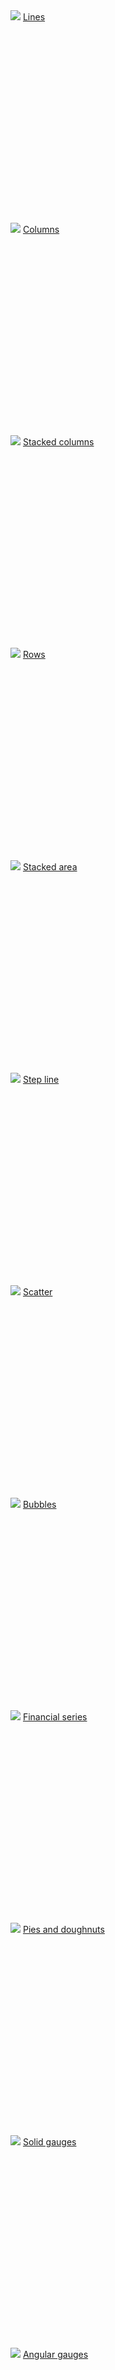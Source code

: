 <div class="row">
  <div class="col-lg-4 text-center" style="min-height: 340px">
    <img src="https://raw.githubusercontent.com/Live-Charts/WebSiteDocs/master/v1/Resources/basicline.jpg" />
    <a href="App/examples/v1/Wpf/Line">Lines</a>
  </div>
  <div class="col-lg-4 text-center" style="min-height: 340px">
    <img src="https://raw.githubusercontent.com/Live-Charts/WebSiteDocs/master/v1/Resources/basiccolumn.jpg" />
    <a href="App/examples/v1/Wpf/Line">Columns</a>
  </div>
  <div class="col-lg-4 text-center" style="min-height: 340px">
    <img src="https://raw.githubusercontent.com/Live-Charts/WebSiteDocs/master/v1/Resources/basic-stackedbar.jpg" />
    <a href="App/examples/v1/Wpf/Line">Stacked columns</a>
  </div>
  <div class="col-lg-4 text-center" style="min-height: 340px">
    <img src="https://raw.githubusercontent.com/Live-Charts/WebSiteDocs/master/v1/Resources/basic%20row.jpg" />
    <a href="App/examples/v1/Wpf/Line">Rows</a>
  </div>
  <div class="col-lg-4 text-center" style="min-height: 340px">
    <img src="https://raw.githubusercontent.com/Live-Charts/WebSiteDocs/master/v1/Resources/stacked-areas.jpg" />
    <a href="App/examples/v1/Wpf/Line">Stacked area</a>
  </div>
  <div class="col-lg-4 text-center" style="min-height: 340px">
    <img src="https://raw.githubusercontent.com/Live-Charts/WebSiteDocs/master/v1/Resources/stepline.jpg" />
    <a href="App/examples/v1/Wpf/Line">Step line</a>
  </div>
  <div class="col-lg-4 text-center" style="min-height: 340px">
    <img src="https://raw.githubusercontent.com/Live-Charts/WebSiteDocs/master/v1/Resources/scatter.gif" />
    <a href="App/examples/v1/Wpf/Line">Scatter</a>
  </div>
  <div class="col-lg-4 text-center" style="min-height: 340px">
    <img src="https://raw.githubusercontent.com/Live-Charts/WebSiteDocs/master/v1/Resources/bubbles.jpg" />
    <a href="App/examples/v1/Wpf/Line">Bubbles</a>
  </div>
  <div class="col-lg-4 text-center" style="min-height: 340px">
    <img src="https://raw.githubusercontent.com/Live-Charts/WebSiteDocs/master/v1/Resources/ohcl.jpg" />
    <a href="App/examples/v1/Wpf/Line">Financial series</a>
  </div>
  <div class="col-lg-4 text-center" style="min-height: 340px">
    <img src="https://raw.githubusercontent.com/Live-Charts/WebSiteDocs/master/v1/Resources/piechart.jpg" />
    <a href="App/examples/v1/Wpf/Line">Pies and doughnuts</a>
  </div>
  <div class="col-lg-4 text-center" style="min-height: 340px">
    <img src="https://raw.githubusercontent.com/Live-Charts/WebSiteDocs/master/v1/Resources/gauges.png" />
    <a href="App/examples/v1/Wpf/Line">Solid gauges</a>
  </div>
  <div class="col-lg-4 text-center" style="min-height: 340px">
    <img src="https://raw.githubusercontent.com/Live-Charts/WebSiteDocs/master/v1/Resources/angulargauge.jpg" />
    <a href="App/examples/v1/Wpf/Line">Angular gauges</a>
  </div>
  <div class="col-lg-4 text-center" style="min-height: 340px">
    <img src="https://raw.githubusercontent.com/Live-Charts/WebSiteDocs/master/v1/Resources/heatgay.jpg" />
    <a href="App/examples/v1/Wpf/Line">Heat maps</a>
  </div>
  <div class="col-lg-4 text-center" style="min-height: 340px">
    <img src="https://raw.githubusercontent.com/Live-Charts/WebSiteDocs/master/v1/Resources/geomap.png" />
    <a href="App/examples/v1/Wpf/Line">Geo maps</a>
  </div>
</div>
